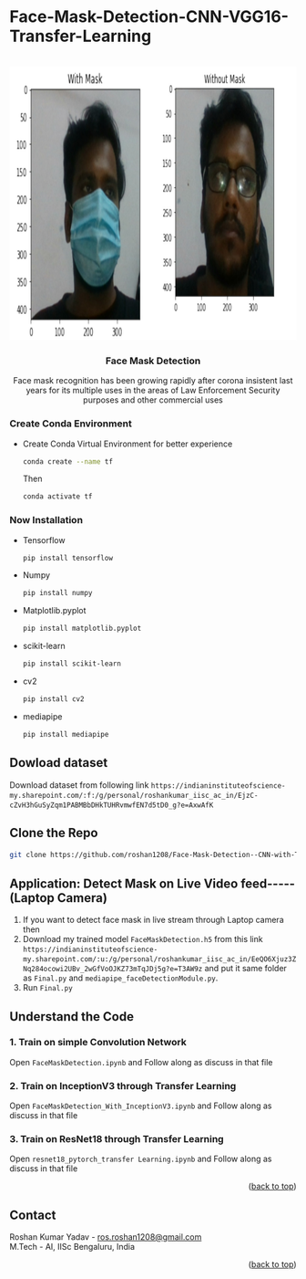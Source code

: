 # Face-Mask-Detection-CNN-VGG16-Transfer-Learning

<div id="top"></div>


<!-- PROJECT LOGO -->
<br />
<div align="center">
  <a href="https://github.com/roshan1208/Face-Mask-Detection--CNN-VGG16-Transfer-Learning-">
    <img src="result.jpg" alt="Logo" width="640" height="480">
  </a>

<h3 align="center">Face Mask Detection</h3>

  <p align="center">
    Face mask recognition has been growing rapidly after corona insistent last years for
its multiple uses in the areas of Law Enforcement Security purposes and other commercial uses
    <br />

  </p>
</div>


### Create Conda Environment
* Create Conda Virtual Environment for better experience
  ```sh
  conda create --name tf
  ```
  Then
  ```sh
  conda activate tf
  ```
### Now Installation
* Tensorflow
  ```sh
  pip install tensorflow
  ```
* Numpy
  ```sh
  pip install numpy
  ```
* Matplotlib.pyplot
  ```sh
  pip install matplotlib.pyplot
  ```
* scikit-learn
  ```sh
  pip install scikit-learn
  ```
* cv2
  ```sh
  pip install cv2
  ```
* mediapipe
  ```sh
  pip install mediapipe
  ```

## Dowload dataset
Download dataset from following link
`https://indianinstituteofscience-my.sharepoint.com/:f:/g/personal/roshankumar_iisc_ac_in/EjzC-cZvH3hGuSyZqm1PABMBbDHkTUHRvmwfEN7d5tD0_g?e=AxwAfK`

## Clone the Repo
   ```sh
   git clone https://github.com/roshan1208/Face-Mask-Detection--CNN-with-Transfer-Learning-.git
   ```

## Application: Detect Mask on Live Video feed-----(Laptop Camera)
1. If you want to detect face mask in live stream through Laptop camera then 
2. Download my trained model `FaceMaskDetection.h5` from this link
`https://indianinstituteofscience-my.sharepoint.com/:u:/g/personal/roshankumar_iisc_ac_in/EeQO6Xjuz3ZNq284ocowi2UBv_2wGfVoOJKZ73mTqJDj5g?e=T3AW9z`
 and put it same folder as `Final.py` and `mediapipe_faceDetectionModule.py`.
3. Run `Final.py`  


## Understand the Code
### 1. Train on simple Convolution Network
 
 Open `FaceMaskDetection.ipynb` and Follow along as discuss in that file  

### 2. Train on InceptionV3 through Transfer Learning
Open `FaceMaskDetection_With_InceptionV3.ipynb` and Follow along as discuss in that file  

### 3. Train on ResNet18 through Transfer Learning
Open `resnet18_pytorch_transfer Learning.ipynb` and Follow along as discuss in that file  

<p align="right">(<a href="#top">back to top</a>)</p>

<!-- CONTACT -->
## Contact

Roshan Kumar Yadav - ros.roshan1208@gmail.com <br />
M.Tech - AI, IISc Bengaluru, India

<p align="right">(<a href="#top">back to top</a>)</p>
